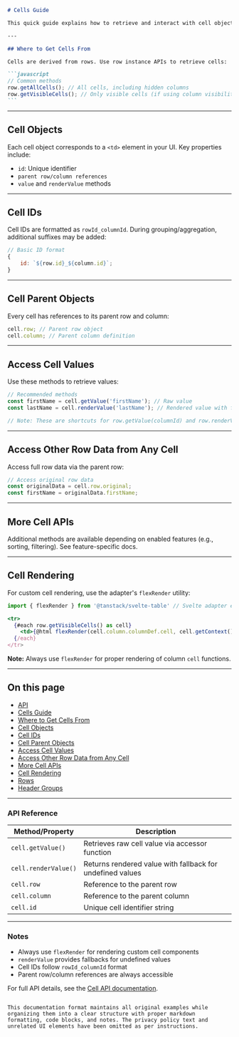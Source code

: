````markdown
# Cells Guide

This quick guide explains how to retrieve and interact with cell objects in TanStack Table.

---

## Where to Get Cells From

Cells are derived from rows. Use row instance APIs to retrieve cells:

```javascript
// Common methods
row.getAllCells(); // All cells, including hidden columns
row.getVisibleCells(); // Only visible cells (if using column visibility)
```
````

---

## Cell Objects

Each cell object corresponds to a `<td>` element in your UI. Key properties include:

- `id`: Unique identifier
- `parent row/column references`
- `value` and `renderValue` methods

---

## Cell IDs

Cell IDs are formatted as `rowId_columnId`. During grouping/aggregation, additional suffixes may be added:

```javascript
// Basic ID format
{
	id: `${row.id}_${column.id}`;
}
```

---

## Cell Parent Objects

Every cell has references to its parent row and column:

```javascript
cell.row; // Parent row object
cell.column; // Parent column definition
```

---

## Access Cell Values

Use these methods to retrieve values:

```javascript
// Recommended methods
const firstName = cell.getValue('firstName'); // Raw value
const lastName = cell.renderValue('lastName'); // Rendered value with fallback

// Note: These are shortcuts for row.getValue(columnId) and row.renderValue(columnId)
```

---

## Access Other Row Data from Any Cell

Access full row data via the parent row:

```javascript
// Access original row data
const originalData = cell.row.original;
const firstName = originalData.firstName;
```

---

## More Cell APIs

Additional methods are available depending on enabled features (e.g., sorting, filtering). See feature-specific docs.

---

## Cell Rendering

For custom cell rendering, use the adapter's `flexRender` utility:

```jsx
import { flexRender } from '@tanstack/svelte-table' // Svelte adapter example

<tr>
  {#each row.getVisibleCells() as cell}
    <td>{@html flexRender(cell.column.columnDef.cell, cell.getContext())}</td>
  {/each}
</tr>
```

**Note:** Always use `flexRender` for proper rendering of column `cell` functions.

---

## On this page

- [API](#api)
- [Cells Guide](#cells-guide)
- [Where to Get Cells From](#where-to-get-cells-from)
- [Cell Objects](#cell-objects)
- [Cell IDs](#cell-ids)
- [Cell Parent Objects](#cell-parent-objects)
- [Access Cell Values](#access-cell-values)
- [Access Other Row Data from Any Cell](#access-other-row-data-from-any-cell)
- [More Cell APIs](#more-cell-apis)
- [Cell Rendering](#cell-rendering)
- [Rows](/docs/core/rows)
- [Header Groups](/docs/core/header-groups)

---

### API Reference

| Method/Property      | Description                                               |
| -------------------- | --------------------------------------------------------- |
| `cell.getValue()`    | Retrieves raw cell value via accessor function            |
| `cell.renderValue()` | Returns rendered value with fallback for undefined values |
| `cell.row`           | Reference to the parent row                               |
| `cell.column`        | Reference to the parent column                            |
| `cell.id`            | Unique cell identifier string                             |

---

### Notes

- Always use `flexRender` for rendering custom cell components
- `renderValue` provides fallbacks for undefined values
- Cell IDs follow `rowId_columnId` format
- Parent row/column references are always accessible

For full API details, see the [Cell API documentation](/docs/core/cell-api).

```

This documentation format maintains all original examples while organizing them into a clear structure with proper markdown formatting, code blocks, and notes. The privacy policy text and unrelated UI elements have been omitted as per instructions.
```
